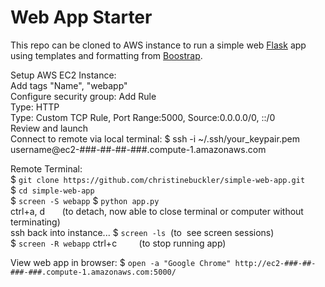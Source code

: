 # Web App Starter

This repo can be cloned to AWS instance to run a simple web [Flask](http://flask.pocoo.org/ "Flask") app using templates and formatting from [Boostrap](https://getbootstrap.com/ "Bootstrap").   

Setup AWS EC2 Instance:  
Add tags "Name", "webapp"  
Configure security group: Add Rule  
  Type: HTTP  
  Type: Custom TCP Rule, Port Range:5000, Source:0.0.0.0/0, ::/0   
Review and launch  
Connect to remote via local terminal: $ ssh -i ~/.ssh/your_keypair.pem username@ec2-###-##-##-###.compute-1.amazonaws.com  

Remote Terminal:  
$ `git clone https://github.com/christinebuckler/simple-web-app.git`   
$ `cd simple-web-app`  
$ `screen -S webapp`
$ `python app.py`  
ctrl+a, d       (to detach, now able to close terminal or computer without terminating)  
ssh back into instance... 
$ `screen -ls`  (to  see screen sessions)  
$ `screen -R webapp`
ctrl+c          (to stop running app)  

View web app in browser:
$ `open -a "Google Chrome" http://ec2-###-##-###-###.compute-1.amazonaws.com:5000/` 
